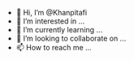 - 👋 Hi, I’m @Khanpitafi
- 👀 I’m interested in ...
- 🌱 I’m currently learning ...
- 💞️ I’m looking to collaborate on ...
- 📫 How to reach me ...

<!---
Khanpitafi/Khanpitafi is a ✨ special ✨ repository because its `README.md` (this file) appears on your GitHub profile.
You can click the Preview link to take a look at your changes.
--->
